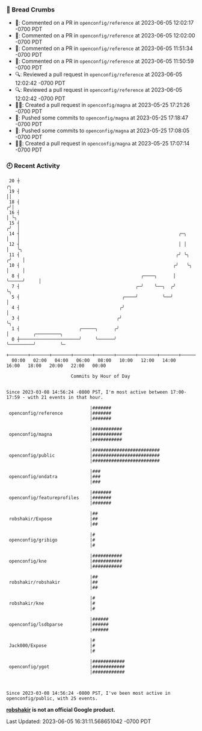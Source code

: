 ### 🍞 Bread Crumbs

 * 💬: Commented on a PR in  `openconfig/reference` at 2023-06-05 12:02:17 -0700 PDT
 * 💬: Commented on a PR in  `openconfig/reference` at 2023-06-05 12:02:00 -0700 PDT
 * 💬: Commented on a PR in  `openconfig/reference` at 2023-06-05 11:51:34 -0700 PDT
 * 💬: Commented on a PR in  `openconfig/reference` at 2023-06-05 11:50:59 -0700 PDT
 * 🔍: Reviewed a pull request in  `openconfig/reference` at 2023-06-05 12:02:42 -0700 PDT
 * 🔍: Reviewed a pull request in  `openconfig/reference` at 2023-06-05 12:02:42 -0700 PDT
 * ✍🏼: Created a pull request in `openconfig/magna` at 2023-05-25 17:21:26 -0700 PDT
 * 🚢: Pushed some commits to `openconfig/magna` at 2023-05-25 17:18:47 -0700 PDT
 * 🚢: Pushed some commits to `openconfig/magna` at 2023-05-25 17:08:05 -0700 PDT
 * ✍🏼: Created a pull request in `openconfig/magna` at 2023-05-25 17:07:14 -0700 PDT

### 🕘 Recent Activity
```
 20 ┼                                                                        ╭╮
 19 ┤                                                                        ││
 18 ┤                                                                       ╭╯│
 16 ┤                                                                       │ ╰╮
 15 ┤                                                                      ╭╯  │
 14 ┤                                                           ╭─╮        │   │
 12 ┤                                                           │ │        │   ╰╮
 11 ┤                                                          ╭╯ ╰╮      ╭╯    │
 10 ┤                                                         ╭╯   ╰╮     │     │
  8 ┤                                             ╭────╮      │     ╰─────╯     │
  7 ┤                                           ╭─╯    ╰──╮  ╭╯                 ╰╮
  5 ┤                                      ╭────╯         ╰──╯                   │
  4 ┤                                     ╭╯                                     │
  3 ┤                                    ╭╯                                      ╰╮
  1 ┤                      ╭─────╮      ╭╯                                        │         ╭─────────╮
  0 ┼──────────────────────╯     ╰──────╯                                         ╰─────────╯         ╰─
    +───────+───────+───────+───────+───────+───────+───────+───────+───────+───────+───────+───────+────
  00:00   02:00   04:00   06:00   08:00   10:00   12:00   14:00   16:00   18:00   20:00   22:00   00:00   

						Commits by Hour of Day


Since 2023-03-08 14:56:24 -0800 PST, I'm most active between 17:00-17:59 - with 21 events in that hour.

```



```
                               |#######
 openconfig/reference          |#######
                               |#######

                               |###########
 openconfig/magna              |###########
                               |###########

                               |#########################
 openconfig/public             |#########################
                               |#########################

                               |###
 openconfig/ondatra            |###
                               |###

                               |#######
 openconfig/featureprofiles    |#######
                               |#######

                               |##
 robshakir/Expose              |##
                               |##

                               |#
 openconfig/gribigo            |#
                               |#

                               |###########
 openconfig/kne                |###########
                               |###########

                               |##
 robshakir/robshakir           |##
                               |##

                               |#
 robshakir/kne                 |#
                               |#

                               |######
 openconfig/lsdbparse          |######
                               |######

                               |#
 Jack000/Expose                |#
                               |#

                               |############
 openconfig/ygot               |############
                               |############



Since 2023-03-08 14:56:24 -0800 PST, I've been most active in openconfig/public, with 25 events.

```
**[robshakir](mailto:robjs@google.com) is not an official Google product.**  


Last Updated: 2023-06-05 16:31:11.568651042 -0700 PDT
